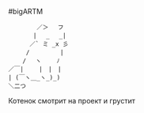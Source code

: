 #bigARTM

            ／＞　 フ 
           | 　_　 _| 
          ／` ミ _x 彡 
         /　　　 　 | 
        /　 ヽ　　 ﾉ
    ／￣|　　 |　|　| 
    | (￣ヽ＿_ヽ_)_)
    ＼二つ

Котенок смотрит на проект и грустит
